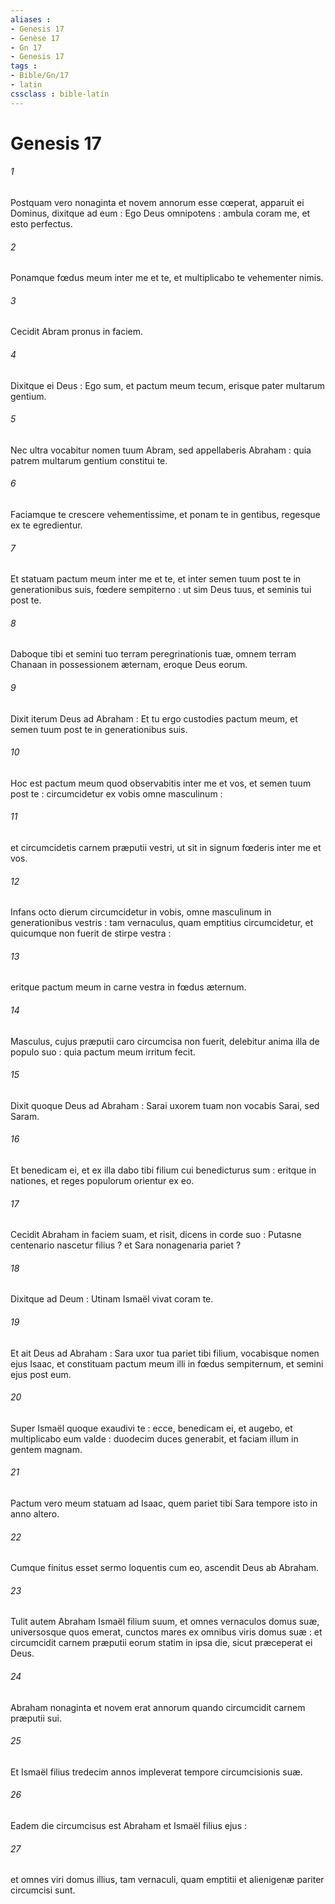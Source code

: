```yaml
---
aliases : 
- Genesis 17
- Genèse 17
- Gn 17
- Genesis 17
tags : 
- Bible/Gn/17
- latin
cssclass : bible-latin
---
```


# Genesis 17

###### 1
Postquam vero nonaginta et novem annorum esse cœperat, apparuit ei Dominus, dixitque ad eum : Ego Deus omnipotens : ambula coram me, et esto perfectus.
###### 2
Ponamque fœdus meum inter me et te, et multiplicabo te vehementer nimis.
###### 3
Cecidit Abram pronus in faciem.
###### 4
Dixitque ei Deus : Ego sum, et pactum meum tecum, erisque pater multarum gentium.
###### 5
Nec ultra vocabitur nomen tuum Abram, sed appellaberis Abraham : quia patrem multarum gentium constitui te.
###### 6
Faciamque te crescere vehementissime, et ponam te in gentibus, regesque ex te egredientur.
###### 7
Et statuam pactum meum inter me et te, et inter semen tuum post te in generationibus suis, fœdere sempiterno : ut sim Deus tuus, et seminis tui post te.
###### 8
Daboque tibi et semini tuo terram peregrinationis tuæ, omnem terram Chanaan in possessionem æternam, eroque Deus eorum.
###### 9
Dixit iterum Deus ad Abraham : Et tu ergo custodies pactum meum, et semen tuum post te in generationibus suis.
###### 10
Hoc est pactum meum quod observabitis inter me et vos, et semen tuum post te : circumcidetur ex vobis omne masculinum :
###### 11
et circumcidetis carnem præputii vestri, ut sit in signum fœderis inter me et vos.
###### 12
Infans octo dierum circumcidetur in vobis, omne masculinum in generationibus vestris : tam vernaculus, quam emptitius circumcidetur, et quicumque non fuerit de stirpe vestra :
###### 13
eritque pactum meum in carne vestra in fœdus æternum.
###### 14
Masculus, cujus præputii caro circumcisa non fuerit, delebitur anima illa de populo suo : quia pactum meum irritum fecit.
###### 15
Dixit quoque Deus ad Abraham : Sarai uxorem tuam non vocabis Sarai, sed Saram.
###### 16
Et benedicam ei, et ex illa dabo tibi filium cui benedicturus sum : eritque in nationes, et reges populorum orientur ex eo.
###### 17
Cecidit Abraham in faciem suam, et risit, dicens in corde suo : Putasne centenario nascetur filius ? et Sara nonagenaria pariet ?
###### 18
Dixitque ad Deum : Utinam Ismaël vivat coram te.
###### 19
Et ait Deus ad Abraham : Sara uxor tua pariet tibi filium, vocabisque nomen ejus Isaac, et constituam pactum meum illi in fœdus sempiternum, et semini ejus post eum.
###### 20
Super Ismaël quoque exaudivi te : ecce, benedicam ei, et augebo, et multiplicabo eum valde : duodecim duces generabit, et faciam illum in gentem magnam.
###### 21
Pactum vero meum statuam ad Isaac, quem pariet tibi Sara tempore isto in anno altero.
###### 22
Cumque finitus esset sermo loquentis cum eo, ascendit Deus ab Abraham.
###### 23
Tulit autem Abraham Ismaël filium suum, et omnes vernaculos domus suæ, universosque quos emerat, cunctos mares ex omnibus viris domus suæ : et circumcidit carnem præputii eorum statim in ipsa die, sicut præceperat ei Deus.
###### 24
Abraham nonaginta et novem erat annorum quando circumcidit carnem præputii sui.
###### 25
Et Ismaël filius tredecim annos impleverat tempore circumcisionis suæ.
###### 26
Eadem die circumcisus est Abraham et Ismaël filius ejus :
###### 27
et omnes viri domus illius, tam vernaculi, quam emptitii et alienigenæ pariter circumcisi sunt.

